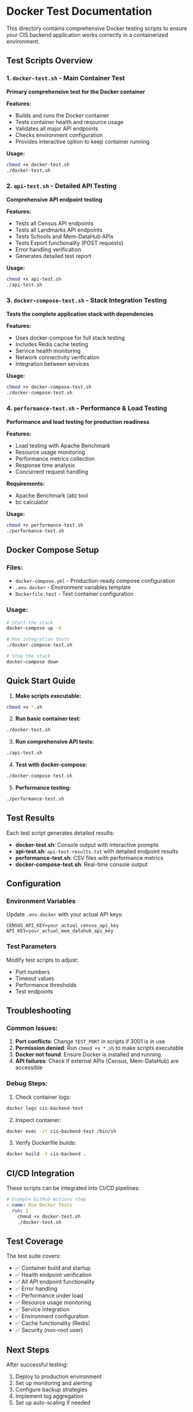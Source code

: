 # Docker Test Documentation

This directory contains comprehensive Docker testing scripts to ensure your CIS backend application works correctly in a containerized environment.

## Test Scripts Overview

### 1. `docker-test.sh` - Main Container Test
**Primary comprehensive test for the Docker container**

**Features:**
- Builds and runs the Docker container
- Tests container health and resource usage
- Validates all major API endpoints
- Checks environment configuration
- Provides interactive option to keep container running

**Usage:**
```bash
chmod +x docker-test.sh
./docker-test.sh
```

### 2. `api-test.sh` - Detailed API Testing
**Comprehensive API endpoint testing**

**Features:**
- Tests all Census API endpoints
- Tests all Landmarks API endpoints  
- Tests Schools and Mem-DataHub APIs
- Tests Export functionality (POST requests)
- Error handling verification
- Generates detailed test report

**Usage:**
```bash
chmod +x api-test.sh
./api-test.sh
```

### 3. `docker-compose-test.sh` - Stack Integration Testing
**Tests the complete application stack with dependencies**

**Features:**
- Uses docker-compose for full stack testing
- Includes Redis cache testing
- Service health monitoring
- Network connectivity verification
- Integration between services

**Usage:**
```bash
chmod +x docker-compose-test.sh
./docker-compose-test.sh
```

### 4. `performance-test.sh` - Performance & Load Testing
**Performance and load testing for production readiness**

**Features:**
- Load testing with Apache Benchmark
- Resource usage monitoring
- Performance metrics collection
- Response time analysis
- Concurrent request handling

**Requirements:**
- Apache Benchmark (ab) tool
- bc calculator

**Usage:**
```bash
chmod +x performance-test.sh
./performance-test.sh
```

## Docker Compose Setup

### Files:
- `docker-compose.yml` - Production-ready compose configuration
- `.env.docker` - Environment variables template
- `Dockerfile.test` - Test container configuration

### Usage:
```bash
# Start the stack
docker-compose up -d

# Run integration tests
./docker-compose-test.sh

# Stop the stack
docker-compose down
```

## Quick Start Guide

1. **Make scripts executable:**
```bash
chmod +x *.sh
```

2. **Run basic container test:**
```bash
./docker-test.sh
```

3. **Run comprehensive API tests:**
```bash
./api-test.sh
```

4. **Test with docker-compose:**
```bash
./docker-compose-test.sh
```

5. **Performance testing:**
```bash
./performance-test.sh
```

## Test Results

Each test script generates detailed results:

- **docker-test.sh**: Console output with interactive prompts
- **api-test.sh**: `api-test-results.txt` with detailed endpoint results
- **performance-test.sh**: CSV files with performance metrics
- **docker-compose-test.sh**: Real-time console output

## Configuration

### Environment Variables
Update `.env.docker` with your actual API keys:
```env
CENSUS_API_KEY=your_actual_census_api_key
API_KEY=your_actual_mem_datahub_api_key
```

### Test Parameters
Modify test scripts to adjust:
- Port numbers
- Timeout values
- Performance thresholds
- Test endpoints

## Troubleshooting

### Common Issues:

1. **Port conflicts**: Change `TEST_PORT` in scripts if 3001 is in use
2. **Permission denied**: Run `chmod +x *.sh` to make scripts executable
3. **Docker not found**: Ensure Docker is installed and running
4. **API failures**: Check if external APIs (Census, Mem-DataHub) are accessible

### Debug Steps:

1. Check container logs:
```bash
docker logs cis-backend-test
```

2. Inspect container:
```bash
docker exec -it cis-backend-test /bin/sh
```

3. Verify Dockerfile builds:
```bash
docker build -t cis-backend .
```

## CI/CD Integration

These scripts can be integrated into CI/CD pipelines:

```yaml
# Example GitHub Actions step
- name: Run Docker Tests
  run: |
    chmod +x docker-test.sh
    ./docker-test.sh
```

## Test Coverage

The test suite covers:
- ✅ Container build and startup
- ✅ Health endpoint verification
- ✅ All API endpoint functionality
- ✅ Error handling
- ✅ Performance under load
- ✅ Resource usage monitoring
- ✅ Service integration
- ✅ Environment configuration
- ✅ Cache functionality (Redis)
- ✅ Security (non-root user)

## Next Steps

After successful testing:
1. Deploy to production environment
2. Set up monitoring and alerting
3. Configure backup strategies
4. Implement log aggregation
5. Set up auto-scaling if needed
